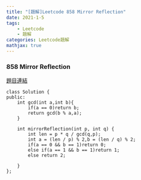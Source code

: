 ```yaml
---
title: "[題解]Leetcode 858 Mirror Reflection"
date: 2021-1-5
tags: 
    - Leetcode
    - 題解
categories: Leetcode題解
mathjax: true
---
```


### 858 Mirror Reflection
<!--more-->
[題目連結](https://leetcode.com/problems/mirror-reflection)

```cpp=
class Solution {
public:
    int gcd(int a,int b){
        if(a == 0)return b;
        return gcd(b % a,a);
    }
    
    int mirrorReflection(int p, int q) {
        int len = p * q / gcd(q,p);
        int a = (len / p) % 2,b = (len / q) % 2;
        if(a == 0 && b == 1)return 0;
        else if(a == 1 && b == 1)return 1;
        else return 2;
        
    }
};
```
